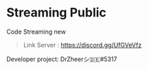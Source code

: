 # Streaming Public

Code Streaming new 


>Link Server : https://discord.gg/UfGVeVfz


Developer project: DrZheerシ🇩🇪#5317
